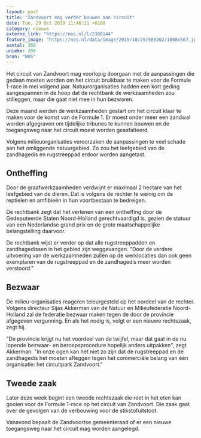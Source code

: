 ```yaml
---
layout: post
title: "Zandvoort mag verder bouwen aan circuit"
date: Tue, 29 Oct 2019 11:46:21 +0100
category: nieuws
externe_link: "https://nos.nl/l/2308144"
feature_image: "https://nos.nl/data/image/2019/10/29/588202/1008x567.jpg"
aantal: 369
unieke: 209
bron: "NOS"
---
```


<p>Het circuit van Zandvoort mag voorlopig doorgaan met de aanpassingen die gedaan moeten worden om het circuit bruikbaar te maken voor de Formule 1-race in mei volgend jaar. Natuurorganisaties hadden een kort geding aangespannen in de hoop dat de rechtbank de werkzaamheden zou stilleggen, maar die gaat niet mee in hun bezwaren.</p>
<p>Deze maand werden de werkzaamheden gestart om het circuit klaar te maken voor de komst van de Formule 1. Er moest onder meer een zandwal worden afgegraven om tijdelijke tribunes te kunnen bouwen en de toegangsweg naar het circuit moest worden geasfalteerd.</p>
<p>Volgens milieuorganisaties veroorzaken de aanpassingen te veel schade aan het omliggende natuurgebied. Zo zou het leefgebied van de zandhagedis en rugstreeppad erdoor worden aangetast.</p>
<h2>Ontheffing</h2>
<p>Door de graafwerkzaamheden verdwijnt er maximaal 2 hectare van het leefgebied van de dieren. Dat is volgens de rechter te weinig om de reptielen en amfibieën in hun voortbestaan te bedreigen.</p>
<p>De rechtbank zegt dat het verlenen van een ontheffing door de Gedeputeerde Staten Noord-Holland gerechtvaardigd is, gezien de statuur van een Nederlandse grand prix en de grote maatschappelijke belangstelling daarvoor.</p>
<p>De rechtbank wijst er verder op dat alle rugstreeppadden en zandhagedissen in het gebied zijn weggevangen. "Door de verdere uitvoering van de werkzaamheden zullen op de werklocaties dan ook geen exemplaren van de rugstreeppad en de zandhagedis meer worden verstoord."</p>
<h2>Bezwaar</h2>
<p>De milieu-organisaties reageren teleurgesteld op het oordeel van de rechter. Volgens directeur Sijas Akkerman van de Natuur en Milieufederatie Noord-Holland zal de federatie bezwaar maken tegen de door de provincie afgegeven vergunning. En als het nodig is, volgt er een nieuwe rechtszaak, zegt hij.</p>
<p>"De provincie krijgt nu het voordeel van de twijfel, maar dat gaat in de nu lopende bezwaar- en beroepsprocedure hopelijk anders uitpakken", zegt Akkerman. "In onze ogen kan het niet zo zijn dat de rugstreeppad en de zandhagedis het moeten afleggen tegen het commerciële belang van één organisatie: het circuitpark Zandvoort."</p>
<h2>Tweede zaak</h2>
<p>Later deze week begint een tweede rechtszaak die roet in het eten kan gooien voor de Formule 1-race op het circuit van Zandvoort. Die zaak gaat over de gevolgen van de verbouwing voor de stikstofuitstoot.</p>
<p>Vanavond bepaalt de Zandvoortse gemeenteraad of er een nieuwe toegangsweg naar het circuit mag worden aangelegd.</p>
